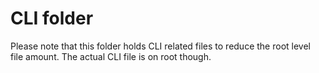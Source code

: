 # CLI folder

Please note that this folder holds CLI related files to reduce the root level file amount. The actual CLI file is on root though. 